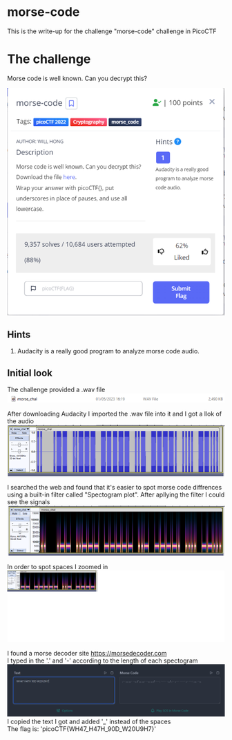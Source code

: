 # morse-code
This is the write-up for the challenge "morse-code" challenge in PicoCTF

# The challenge
Morse code is well known. Can you decrypt this?

![](img/challenge.png)

## Hints
1. Audacity is a really good program to analyze morse code audio.

## Initial look
The challenge provided a .wav file
![](img/wavFile.png)

After downloading Audacity I imported the .wav file into it and I got a llok of the audio
![](img/clearAudio.png)

I searched the web and found that it's easier to spot morse code diffrences<br/>
using a built-in filter called "Spectogram plot". After apllying the filter I could see the signals<br/>
![](img/spectogramAudio.png)

In order to spot spaces I zoomed in
![](img/zoomedIn.png)

I found a morse decoder site https://morsedecoder.com<br/> 
I typed in the '.' and '-' according to the length of each spectogram<br/>
![](img/decryption.png)
I copied the text I got and added '_' instead of the spaces
<br/>
The flag is: 'picoCTF{WH47_H47H_90D_W20U9H7}'

